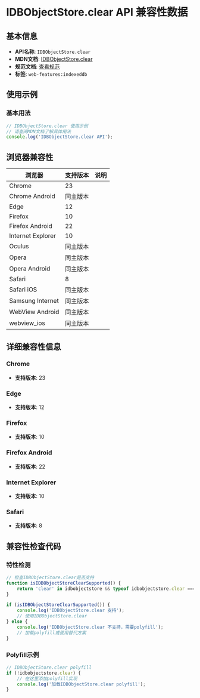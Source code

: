 # IDBObjectStore.clear API 兼容性数据

## 基本信息

- **API名称**: `IDBObjectStore.clear`
- **MDN文档**: [IDBObjectStore.clear](https://developer.mozilla.org/docs/Web/API/IDBObjectStore/clear)
- **规范文档**: [查看规范](https://w3c.github.io/IndexedDB/#ref-for-dom-idbobjectstore-clear③)
- **标签**: `web-features:indexeddb`

## 使用示例

### 基本用法

```javascript
// IDBObjectStore.clear 使用示例
// 请查阅MDN文档了解具体用法
console.log('IDBObjectStore.clear API');
```

## 浏览器兼容性

| 浏览器 | 支持版本 | 说明 |
|--------|----------|------|
| Chrome | 23 |  |
| Chrome Android | 同主版本 |  |
| Edge | 12 |  |
| Firefox | 10 |  |
| Firefox Android | 22 |  |
| Internet Explorer | 10 |  |
| Oculus | 同主版本 |  |
| Opera | 同主版本 |  |
| Opera Android | 同主版本 |  |
| Safari | 8 |  |
| Safari iOS | 同主版本 |  |
| Samsung Internet | 同主版本 |  |
| WebView Android | 同主版本 |  |
| webview_ios | 同主版本 |  |

## 详细兼容性信息

### Chrome

- **支持版本**: 23

### Edge

- **支持版本**: 12

### Firefox

- **支持版本**: 10

### Firefox Android

- **支持版本**: 22

### Internet Explorer

- **支持版本**: 10

### Safari

- **支持版本**: 8

## 兼容性检查代码

### 特性检测

```javascript
// 检查IDBObjectStore.clear是否支持
function isIDBObjectStoreClearSupported() {
    return 'clear' in idbobjectstore && typeof idbobjectstore.clear === 'function';
}

if (isIDBObjectStoreClearSupported()) {
    console.log('IDBObjectStore.clear 支持');
    // 使用IDBObjectStore.clear
} else {
    console.log('IDBObjectStore.clear 不支持，需要polyfill');
    // 加载polyfill或使用替代方案
}
```

### Polyfill示例

```javascript
// IDBObjectStore.clear polyfill
if (!idbobjectstore.clear) {
    // 在这里添加polyfill实现
    console.log('加载IDBObjectStore.clear polyfill');
}
```

